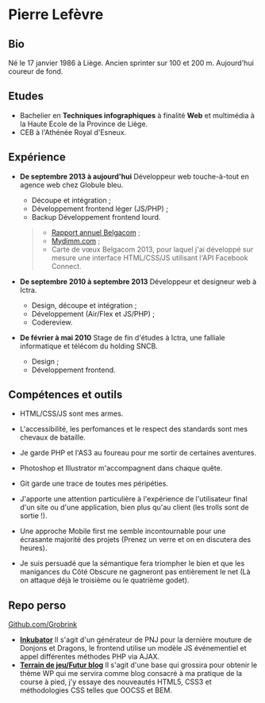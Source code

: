 Pierre Lefèvre
==============

Bio
---
Né le 17 janvier 1986 à Liège.
Ancien sprinter sur 100 et 200 m.
Aujourd'hui coureur de fond.

Etudes
------
- Bachelier en **Techniques infographiques** à finalité **Web** et multimédia à la Haute Ecole de la Province de Liège.
- CEB à l'Athénée Royal d'Esneux.

Expérience
----------
- **De septembre 2013 à aujourd'hui** Développeur web touche-à-tout en agence web chez Globule bleu.
	+ Découpe et intégration ;
	+ Développement frontend léger (JS/PHP) ;
	+ Backup Développement frontend lourd.

	> - [Rapport annuel Belgacom](http://rapportannuel.belgacom.com/ "Site du rapport annuel 2013 de belgacom pour lequel j'ai entièrement découpé et intégré le site, nominé sur awwwards.com") ;
	> - [Mydimm.com](http://www.mydimm.com/ "Site outil de réalisation de meubles sur mesures pour lequel j'ai participé à l'intégration et au développement frontend") ;
	> - Carte de vœux Belgacom 2013, pour laquel j'ai développé sur mesure une interface HTML/CSS/JS utilisant l'API Facebook Connect.

- **De septembre 2010 à septembre 2013** Développeur et designeur web à Ictra.
	+ Design, découpe et intégration ;
	+ Développement (Air/Flex et JS/PHP) ;
	+ Codereview.

- **De février à mai 2010** Stage de fin d'études à Ictra, une falliale informatique et télécom du holding SNCB.
	+ Design ;
	+ Développement frontend.

Compétences et outils
---------------------
- HTML/CSS/JS sont mes armes.
- L'accessibilité, les perfomances et le respect des standards sont mes chevaux de bataille.
- Je garde PHP et l'AS3 au foureau pour me sortir de certaines aventures.
- Photoshop et Illustrator m'accompagnent dans chaque quête.
- Git garde une trace de toutes mes péripéties.

- J'apporte une attention particulière à l'expérience de l'utilisateur final d'un site ou d'une application, bien plus qu'au client (les trolls sont de sortie !).
- Une approche Mobile first me semble incontournable pour une écrasante majorité des projets (Prenez un verre et on en discutera des heures).
- Je suis persuadé que la sémantique fera triompher le bien et que les manigances du Côté Obscure ne gagneront pas entièrement le net (Là on attaque déjà le troisième ou le quatrième godet).

Repo perso
----------
[Github.com/Grobrink](https://github.com/Grobrink/ "Peu fourni mais toujours prêt à servir !")
- **[Inkubator](https://grobrink/inkubator "Un générateur de PNJs pour D&D")** Il s'agit d'un générateur de PNJ pour la dernière mouture de Donjons et Dragons, le frontend utilise un modèle JS événementiel et appel différentes méthodes PHP via AJAX.
- **[Terrain de jeu/Futur blog](https://grobrink/wip "Une base pour mon prochain blog de sport")** Il s'agit d'une base qui grossira pour obtenir le thème WP qui me servira comme blog consacré à ma pratique de la course à pied, j'y essaye des nouveautés HTML5, CSS3 et méthodologies CSS telles que OOCSS et BEM.
